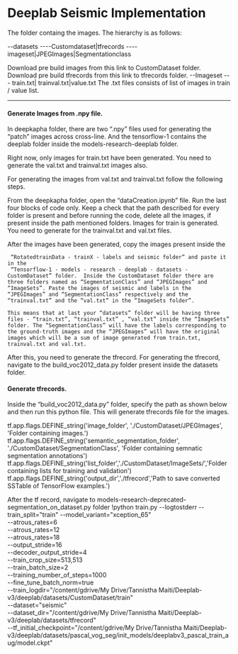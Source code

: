 # Deeplab Seismic Implementation

The folder containg the images. The hierarchy is as follows:


--datasets
----Customdataset|tfrecords
---- imageset|JPEGImages|Segmentationclass


Download pre build images from this link to CustomDataset folder. 
Download pre build tfrecords from this link to tfrecords folder. 
--Imageset
--- train.txt| trainval.txt|value.txt
The .txt files consists of list of images in train / value list.

_________________________________________

#### Generate Images from .npy file.

In deepkapha folder, there are two “.npy” files used for generating the “patch” images across cross-line. And the tensorflow-1 contains the deeplab folder inside the models-research-deeplab folder. 

Right now, only images for train.txt have been generated. You need to generate the val.txt and trainval.txt images also. 

For generating the images from val.txt and trainval.txt follow the following steps.

From the deepkapha folder, open the “dataCreation.ipynb” file. Run the last four blocks of code only. Keep a check that the path described for every folder is present and before running the code, delete all the images, if present inside the path mentioned folders. Images for train is generated. You need to generate for the trainval.txt and val.txt files. 

After the images have been generated, copy the images present inside the 

     “RotatedtrainData - trainX - labels and seismic folder” and paste it in the 
     “Tensorflow-1 - models - research - deeplab - datasets - CustomDataset” folder.  Inside the CustomDataset folder there are three folders named as “SegmentationClass” and “JPEGImages” and “ImageSets”. Paste the images of seismic and labels in the “JPEGImages” and “SegmentationClass” respectively and the “trainval.txt” and the “val.txt” in the “ImageSets folder”.

    This means that at last your “datasets” folder will be having three files - “train.txt”, “trainval.txt” , “val.txt” inside the “ImageSets” folder. The “SegmentationClass” will have the labels corresponding to the ground-truth images and the “JPEGImages” will have the original images which will be a sum of image generated from train.txt, trainval.txt and val.txt.

After this, you need to generate the tfrecord. For generating the tfrecord, navigate to the build_voc2012_data.py folder present inside the datasets folder. 
#### Generate tfrecords. 
Inside the  “build_voc2012_data.py” folder, specify the path as shown below and then run this python file. This will generate tfrecords file for the images.

tf.app.flags.DEFINE_string('image_folder', './CustomDataset/JPEGImages', 'Folder containing images.')
tf.app.flags.DEFINE_string('semantic_segmentation_folder', './CustomDataset/SegmentationClass', 'Folder containing semnatic segmentation annotations')
tf.app.flags.DEFINE_string('list_folder','./CustomDataset/ImageSets/','Folder containing lists for training and validation')
tf.app.flags.DEFINE_string('output_dir','./tfrecord','Path to save converted SSTable of TensorFlow examples.')

After the tf record, navigate to models-research-deprecated-segmentation_on_dataset.py folder
!python train.py --logtostderr --train_split="train" --model_variant="xception_65" \
  --atrous_rates=6 \
  --atrous_rates=12 \
  --atrous_rates=18 \
  --output_stride=16 \
  --decoder_output_stride=4 \
  --train_crop_size=513,513 \
  --train_batch_size=2 \
  --training_number_of_steps=1000 \
  --fine_tune_batch_norm=true \
  --train_logdir="/content/gdrive/My Drive/Tannistha Maiti/Deeplab-v3/deeplab/datasets/CustomDataset/train" \
  --dataset="seismic" \
  --dataset_dir="/content/gdrive/My Drive/Tannistha Maiti/Deeplab-v3/deeplab/datasets/tfrecord" \
  --tf_initial_checkpoint="/content/gdrive/My Drive/Tannistha Maiti/Deeplab-v3/deeplab/datasets/pascal_vog_seg/init_models/deeplabv3_pascal_train_aug/model.ckpt" 

